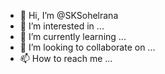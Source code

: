 - 👋 Hi, I’m @SKSohelrana
- 👀 I’m interested in ...
- 🌱 I’m currently learning ...
- 💞️ I’m looking to collaborate on ...
- 📫 How to reach me ...

<!---
SKSohelrana/SKSohelrana is a ✨ special ✨ repository because its `README.md` (this file) appears on your GitHub profile.
You can click the Preview link to take a look at your changes.
--->
